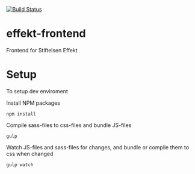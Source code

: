 
[![Build Status](https://travis-ci.com/fellmirr/effekt-frontend.svg?token=c2w4h9Kgq1trsjUBScvg&branch=master)](https://travis-ci.com/fellmirr/effekt-frontend)

# effekt-frontend
Frontend for Stiftelsen Effekt

# Setup
To setup dev enviroment

Install NPM packages

```
npm install
```

Compile sass-files to css-files and bundle JS-files

```
gulp
``` 

Watch JS-files and sass-files for changes, and bundle or compile them to css when changed

```
gulp watch
```